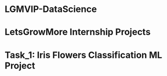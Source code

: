 # LGMVIP-DataScience

# LetsGrowMore Internship Projects

# Task_1: Iris Flowers Classification ML Project

